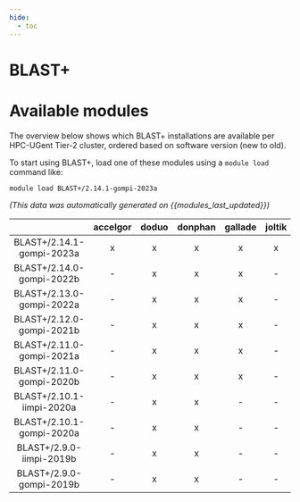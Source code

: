```yaml
---
hide:
  - toc
---
```


BLAST+
======

# Available modules


The overview below shows which BLAST+ installations are available per HPC-UGent Tier-2 cluster, ordered based on software version (new to old).

To start using BLAST+, load one of these modules using a `module load` command like:

```shell
module load BLAST+/2.14.1-gompi-2023a
```

*(This data was automatically generated on {{modules_last_updated}})*  

| |accelgor|doduo|donphan|gallade|joltik|shinx|skitty|
| :---: | :---: | :---: | :---: | :---: | :---: | :---: | :---: |
|BLAST+/2.14.1-gompi-2023a|x|x|x|x|x|x|x|
|BLAST+/2.14.0-gompi-2022b|-|x|x|x|-|-|-|
|BLAST+/2.13.0-gompi-2022a|-|x|x|x|-|-|-|
|BLAST+/2.12.0-gompi-2021b|-|x|x|x|-|-|-|
|BLAST+/2.11.0-gompi-2021a|-|x|x|x|-|-|-|
|BLAST+/2.11.0-gompi-2020b|-|x|x|x|-|-|-|
|BLAST+/2.10.1-iimpi-2020a|-|x|x|-|-|-|-|
|BLAST+/2.10.1-gompi-2020a|-|x|x|-|-|-|-|
|BLAST+/2.9.0-iimpi-2019b|-|x|x|-|-|-|-|
|BLAST+/2.9.0-gompi-2019b|-|x|x|-|-|-|-|
